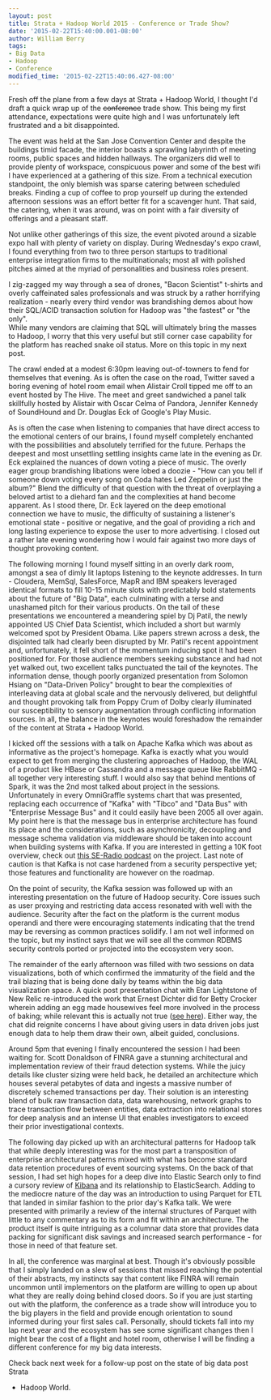 ```yaml
---
layout: post
title: Strata + Hadoop World 2015 - Conference or Trade Show?
date: '2015-02-22T15:40:00.001-08:00'
author: William Berry
tags:
- Big Data
- Hadoop
- Conference
modified_time: '2015-02-22T15:40:06.427-08:00'
---
```


Fresh off the plane from a few days at Strata + Hadoop World, I thought I'd 
draft a quick wrap up of the <strike>conference</strike> trade show.  This 
being my first attendance, expectations were quite high and I was 
unfortunately left frustrated and a bit disappointed. 

The event was held at the San Jose Convention Center and despite the buildings 
timid facade, the interior boasts a sprawling labyrinth of meeting rooms, 
public spaces and hidden hallways.  The organizers did well to provide plenty 
of workspace, conspicuous power and some of the best wifi I have experienced 
at a gathering of this size.  From a technical execution standpoint, the only 
blemish was sparse catering between scheduled breaks.  Finding a cup of coffee 
to prop yourself up during the extended afternoon sessions was an effort 
better fit for a scavenger hunt.  That said, the catering, when it was around, 
was on point with a fair diversity of offerings and a pleasant staff. 

Not unlike other gatherings of this size, the event pivoted around a sizable 
expo hall with plenty of variety on display.  During Wednesday's expo crawl, I 
found everything from two to three person startups to traditional enterprise 
integration firms to the multinationals; most all with polished pitches aimed 
at the myriad of personalities and business roles present. 

I zig-zagged my way through a sea of drones, "Bacon Scientist" t-shirts and 
overly caffeinated sales professionals and was struck by a rather horrifying 
realization - nearly every third vendor was brandishing demos about how their 
SQL/ACID transaction solution for Hadoop was "the fastest" or "the only".  
While many vendors are claiming that SQL will ultimately bring the masses to 
Hadoop, I worry that this very useful but still corner case capability for the 
platform has reached snake oil status.  More on this topic in my next post. 

The crawl ended at a modest 6:30pm leaving out-of-towners to fend for 
themselves that evening.  As is often the case on the road, Twitter saved a 
boring evening of hotel room email when Alistair Croll tipped me off to an 
event hosted by The Hive.  The meet and greet sandwiched a panel talk 
skillfully hosted by Alistair with Oscar Celma of Pandora, Jennifer Kennedy of 
SoundHound and Dr. Douglas Eck of Google's Play Music. 

As is often the case when listening to companies that have direct access to 
the emotional centers of our brains, I found myself completely enchanted with 
the possibilities and absolutely terrified for the future.  Perhaps the 
deepest and most unsettling settling insights came late in the evening as Dr. 
Eck explained the nuances of down voting a piece of music.  The overly eager 
group brandishing libations were lobed a doozie - "How can you tell if someone 
down voting every song on Coda hates Led Zeppelin or just the album?"  Blend 
the difficulty of that question with the threat of overplaying a beloved 
artist to a diehard fan and the complexities at hand become apparent.  As I 
stood there, Dr. Eck layered on the deep emotional connection we have to 
music, the difficulty of sustaining a listener's emotional state - positive or 
negative, and the goal of providing a rich and long lasting experience to 
expose the user to more advertising.  I closed out a rather late evening 
wondering how I would fair against two more days of thought provoking content. 

The following morning I found myself sitting in an overly dark room, amongst a 
sea of dimly lit laptops listening to the keynote addresses.  In turn - 
Cloudera, MemSql, SalesForce, MapR and IBM speakers leveraged identical 
formats to fill 10-15 minute slots with predictably bold statements about the 
future of "Big Data", each culminating with a terse and unashamed pitch for 
their various products.  On the tail of these presentations we encountered a 
meandering spiel by Dj Patil, the newly appointed US Chief Data Scientist, 
which included a short but warmly welcomed spot by President Obama.  Like 
papers strewn across a desk, the disjointed talk had clearly been disrupted by 
Mr. Patil's recent appointment and, unfortunately, it fell short of the 
momentum inducing spot it had been positioned for.  For those audience members 
seeking substance and had not yet walked out, two excellent talks punctuated 
the tail of the keynotes. The information dense, though poorly organized 
presentation from Solomon Hsiang on "Data-Driven Policy" brought to bear the 
complexities of interleaving data at global scale and the nervously delivered, 
but delightful and thought provoking talk from Poppy Crum of Dolby clearly 
illuminated our susceptibility to sensory augmentation through conflicting 
information sources.  In all, the balance in the keynotes would foreshadow the 
remainder of the content at Strata + Hadoop World. 

I kicked off the sessions with a talk on Apache Kafka which was about as 
informative as the project's homepage.  Kafka is exactly what you would expect 
to get from merging the clustering approaches of Hadoop, the WAL of a product 
like HBase or Cassandra and a message queue like RabbitMQ - all together very 
interesting stuff.  I would also say that behind mentions of Spark, it was the 
2nd most talked about project in the sessions.  Unfortunately in every 
OmniGraffle systems chart that was presented, replacing each occurrence of 
"Kafka" with "Tibco" and "Data Bus" with "Enterprise Message Bus" and it could 
easily have been 2005 all over again.  My point here is that the message bus 
in enterprise architecture has found its place and the considerations, such as 
asynchronicity, decoupling and message schema validation via middleware should 
be taken into account when building systems with Kafka.  If you are interested 
in getting a 10K foot overview, check out [this SE-Radio 
podcast](http://www.se-radio.net/2015/02/episode-219-apache-kafka-with-jun-rao/) 
on the project.  Last note of caution is that Kafka is not case hardened from 
a security perspective yet; those features and functionality are however on 
the roadmap. 

On the point of security, the Kafka session was followed up with an 
interesting presentation on the future of Hadoop security.  Core issues such 
as user proxying and restricting data access resonated with well with the 
audience.  Security after the fact on the platform is the current modus 
operandi and there were encouraging statements indicating that the trend may 
be reversing as common practices solidify.  I am not well informed on the 
topic, but my instinct says that we will see all the common RDBMS security 
controls ported or projected into the ecosystem very soon. 

The remainder of the early afternoon was filled with two sessions on data 
visualizations, both of which confirmed the immaturity of the field and the 
trail blazing that is being done daily by teams within the big data 
visualization space.  A quick post presentation chat with Etan Lightstone of 
New Relic re-introduced the work that Ernest Dichter did for Betty Crocker 
wherein adding an egg made housewives feel more involved in the process of 
baking; while relevant this is actually not true ([see here](http://www.bonappetit.com/entertaining-style/pop-culture/article/cake-mix-history)). 
 Either way, the chat did reignite concerns I have about giving users in data 
driven jobs just enough data to help them draw their own, albeit guided, 
conclusions. 

Around 5pm that evening I finally encountered the session I had been waiting 
for.  Scott Donaldson of FINRA gave a stunning architectural and 
implementation review of their fraud detection systems.  While the juicy 
details like cluster sizing were held back, he detailed an architecture which 
houses several petabytes of data and ingests a massive number of discretely 
schemed transactions per day.  Their solution is an interesting blend of bulk 
raw transaction data, data warehousing, network graphs to trace transaction 
flow between entities, data extraction into relational stores for deep 
analysis and an intense UI that enables investigators to exceed their prior 
investigational contexts. 

The following day picked up with an architectural patterns for Hadoop talk 
that while deeply interesting was for the most part a transposition of 
enterprise architectural patterns mixed with what has become standard data 
retention procedures of event sourcing systems.  On the back of that session, 
I had set high hopes for a deep dive into Elastic Search only to find a 
cursory review of [Kibana](http://www.elasticsearch.org/overview/kibana/) and 
its relationship to ElasticSearch.  Adding to the mediocre nature of the day 
was an introduction to using Parquet for ETL that landed in similar fashion to 
the prior day's Kafka talk.  We were presented with primarily a review of the 
internal structures of Parquet with little to any commentary as to its form 
and fit within an architecture.  The product itself is quite intriguing as a 
columnar data store that provides data packing for significant disk savings 
and increased search performance - for those in need of that feature set. 

In all, the conference was marginal at best.  Though it's obviously possible 
that I simply landed on a slew of sessions that missed reaching the potential 
of their abstracts, my instincts say that content like  FINRA will remain 
uncommon until implementors on the platform are willing to open up about what 
they are really doing behind closed doors.  So if you are just starting out 
with the platform, the conference as a trade show will introduce you to the 
big players in the field and provide enough orientation to sound informed 
during your first sales call.  Personally, should tickets fall into my lap 
next year and the ecosystem has see some significant changes then I might bear 
the cost of a flight and hotel room, otherwise I will be finding a different 
conference for my big data interests. 

Check back next week for a follow-up post on the state of big data post Strata 
+ Hadoop World. 